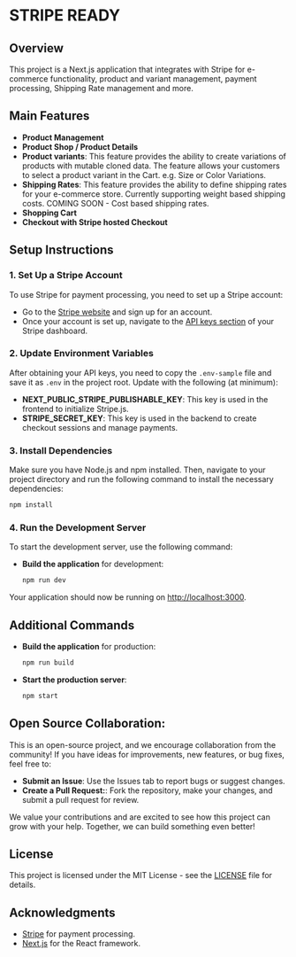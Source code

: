 # STRIPE READY

## Overview

This project is a Next.js application that integrates with Stripe for e-commerce functionality, product and variant management, payment processing, Shipping Rate management and more.

## Main Features

- **Product Management**
- **Product Shop / Product Details**
- **Product variants**: This feature provides the ability to create variations of products with mutable cloned data. The feature allows your customers to select a product variant in the Cart. e.g. Size or Color Variations.
- **Shipping Rates**: This feature provides the ability to define shipping rates for your e-commerce store. Currently supporting weight based shipping costs. COMING SOON - Cost based shipping rates.
- **Shopping Cart**
- **Checkout with Stripe hosted Checkout**

## Setup Instructions

### 1. Set Up a Stripe Account

To use Stripe for payment processing, you need to set up a Stripe account:

- Go to the [Stripe website](https://stripe.com) and sign up for an account.
- Once your account is set up, navigate to the [API keys section](https://dashboard.stripe.com/apikeys) of your Stripe dashboard.

### 2. Update Environment Variables

After obtaining your API keys, you need to copy the `.env-sample` file and save it as `.env` in the project root. Update with the following (at minimum):

- **NEXT_PUBLIC_STRIPE_PUBLISHABLE_KEY**: This key is used in the frontend to initialize Stripe.js.
- **STRIPE_SECRET_KEY**: This key is used in the backend to create checkout sessions and manage payments.

### 3. Install Dependencies

Make sure you have Node.js and npm installed. Then, navigate to your project directory and run the following command to install the necessary dependencies:
  ```bash
  npm install
  ```


### 4. Run the Development Server

To start the development server, use the following command:
- **Build the application** for development:

  ```bash
  npm run dev
  ```


Your application should now be running on [http://localhost:3000](http://localhost:3000).

## Additional Commands

- **Build the application** for production:
  ```bash
  npm run build
  ```

- **Start the production server**:
  ```bash
  npm start
  ```

## Open Source Collaboration:

This is an open-source project, and we encourage collaboration from the community! If you have ideas for improvements, new features, or bug fixes, feel free to:

- **Submit an Issue**: Use the Issues tab to report bugs or suggest changes.
- **Create a Pull Request:**: Fork the repository, make your changes, and submit a pull request for review.

We value your contributions and are excited to see how this project can grow with your help. Together, we can build something even better!

## License

This project is licensed under the MIT License - see the [LICENSE](LICENSE) file for details.

## Acknowledgments

- [Stripe](https://stripe.com) for payment processing.
- [Next.js](https://nextjs.org) for the React framework.